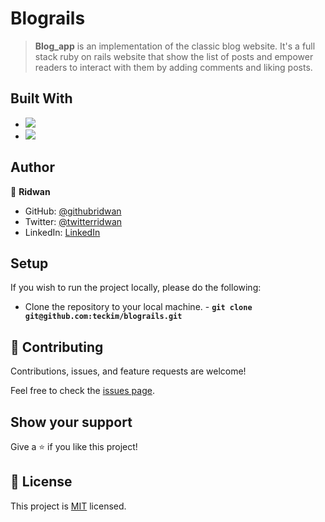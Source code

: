 # Blograils


> **Blog_app** is an implementation of the classic blog website. It's a full stack ruby on rails website that show the list of posts and empower readers to interact with them by adding comments and liking posts.
## Built With

- ![](https://img.shields.io/badge/Github-blueviolet)
- ![](https://img.shields.io/badge/Ruby_On_Rails-red)

## Author


👤 **Ridwan**

- GitHub: [@githubridwan](https://github.com/ridwanediallo)
- Twitter: [@twitterridwan](https://twitter.com/RidwaneD)
- LinkedIn: [LinkedIn](https://www.linkedin.com/in/ridwan-diallo)
## Setup

If you wish to run the project locally, please do the following:

- Clone the repository to your local machine. - **`git clone git@github.com:teckim/blograils.git`**

## 🤝 Contributing

Contributions, issues, and feature requests are welcome!

Feel free to check the [issues page](https://github.com/teckim/blograils/issues).

## Show your support

Give a ⭐️ if you like this project!

## 📝 License

This project is [MIT](./MIT.md) licensed.
